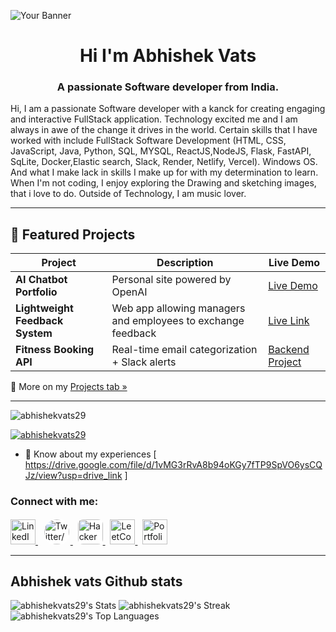 ![Your Banner](https://www.digitalsolutionservices.com/img/services/web%20development.gif)
<h1 align="center">Hi I'm Abhishek Vats</h1>
<h3 align="center">A passionate Software developer from India.</h3>
Hi, I am a passionate Software developer with a kanck for creating engaging and interactive FullStack application. Technology excited me and I am always in awe of the change it drives in the world. Certain skills that I have worked with include FullStack Software Development (HTML, CSS, JavaScript, Java, Python, SQL, MYSQL, ReactJS,NodeJS, Flask, FastAPI, SqLite, Docker,Elastic search, Slack,  Render, Netlify, Vercel). Windows OS. And what I make lack in skills I make up for with my determination to learn.
When I'm not coding, I enjoy exploring the Drawing and sketching images, that i love to do.
Outside of Technology, I am music lover.

---

## 🚀 Featured Projects

| Project | Description | Live Demo |
|--------|-------------|-----------|
| **AI Chatbot Portfolio** | Personal site powered by OpenAI | [Live Demo](https://abhishekai.vercel.app/) |
| **Lightweight Feedback System** | Web app allowing managers and employees to exchange feedback | [Live Link](https://lightweight-feedback-system-1.netlify.app/) |
| **Fitness Booking API** | Real-time email categorization + Slack alerts | [Backend Project](https://fitness-booking-api.onrender.com/docs) |

🎯 More on my [Projects tab »](https://github.com/abhishekvats29?tab=repositories)

---

<p align="left"> <img src="https://komarev.com/ghpvc/?username=abhishekvats29&label=Profile%20views&color=0e75b6&style=flat" alt="abhishekvats29" /> </p>

<p align="left"> <a href="https://twitter.com/abhishekvats29" target="blank"><img src="https://img.shields.io/twitter/follow/abhishekvats29?logo=twitter&style=for-the-badge" alt="abhishekvats29" /></a> </p>

- 📄 Know about my experiences [ https://drive.google.com/file/d/1vMG3rRvA8b94oKGy7fTP9SpVO6ysCQJz/view?usp=drive_link ]

<h3 align="left">Connect with me:</h3>
<p align="left">
  <a href="https://www.linkedin.com/in/abhishekvats29" target="_blank">
    <img src="https://cdn.jsdelivr.net/gh/devicons/devicon/icons/linkedin/linkedin-original.svg" alt="LinkedIn" width="40" height="40"/>
  </a>
  &nbsp;
  <a href="https://twitter.com/abhishekvats29" target="_blank">
    <img src="https://upload.wikimedia.org/wikipedia/commons/5/53/X_logo_2023.svg" alt="Twitter/X" width="40" height="40" style="background:white; border-radius:50%; padding:2px;"/>
  </a>
  &nbsp;
  <a href="https://www.hackerrank.com/abhishekvats29" target="_blank">
    <img src="https://upload.wikimedia.org/wikipedia/commons/6/65/HackerRank_logo.png" alt="HackerRank" width="40" height="40" style="background:white; border-radius:8px;"/>
  </a>
  &nbsp;
  <a href="https://leetcode.com/abhishekvats29" target="_blank">
    <img src="https://cdn.jsdelivr.net/gh/devicons/devicon/icons/leetcode/leetcode-original.svg" alt="LeetCode" width="40" height="40"/>
  </a>
  &nbsp;
  <a href="https://abhishekai.vercel.app/" target="_blank">
    <img src="https://img.icons8.com/external-tal-revivo-shadow-tal-revivo/40/external-personal-portfolio-an-online-resume-shadow-tal-revivo.png" alt="Portfolio" width="40" height="40"/>
  </a>
</p>

---


## Abhishek vats Github stats
![abhishekvats29's Stats](https://github-readme-stats.vercel.app/api?username=abhishekvats29&theme=merko&show_icons=true&hide_border=true&count_private=true)
![abhishekvats29's Streak](https://github-readme-streak-stats.herokuapp.com/?user=abhishekvats29&theme=merko&hide_border=true)
![abhishekvats29's Top Languages](https://github-readme-stats.vercel.app/api/top-langs/?username=abhishekvats29&theme=merko&show_icons=true&hide_border=true&layout=compact)




